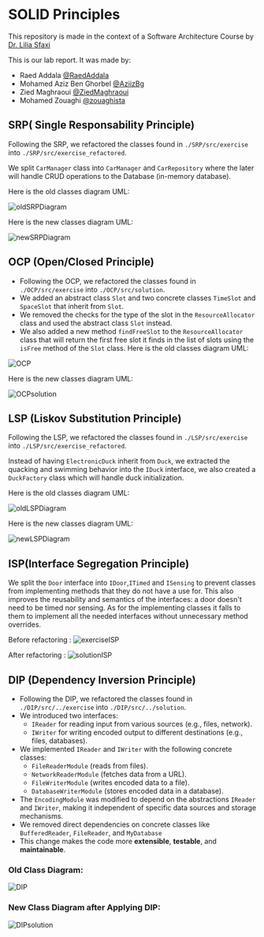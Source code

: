 # SOLID Principles

This repository is made in the context of a Software Architecture Course by [Dr. Lilia Sfaxi](https://insatunisia.github.io/TP-ArchLog/tp1/)

This is our lab report. It was made by:

- Raed Addala [@RaedAddala](https://www.github.com/RaedAddala)
- Mohamed Aziz Ben Ghorbel [@AziizBg](https://www.github.com/AziizBg)
- Zied Maghraoui [@ZiedMaghraoui](https://www.github.com/ZiedMaghraoui)
- Mohamed Zouaghi [@zouaghista](https://www.github.com/zouaghista)

## SRP( Single Responsability Principle)

Following the SRP, we refactored the classes found in `./SRP/src/exercise` into `./SRP/src/exercise_refactored`.

We split `CarManager` class into `CarManager` and `CarRepository` where the later will handle CRUD operations to the Database (in-memory database).

Here is the old classes diagram UML:

![oldSRPDiagram](./oldSRPDiagram.svg)

Here is the new classes diagram UML:

![newSRPDiagram](./newSRPDiagram.svg)

## OCP (Open/Closed Principle)

- Following the OCP, we refactored the classes found in `./OCP/src/exercise` into `./OCP/src/solution`.
- We added an abstract class `Slot` and two concrete classes `TimeSlot` and `SpaceSlot` that inherit from `Slot`.
- We removed the checks for the type of the slot in the `ResourceAllocator` class and used the abstract class `Slot` instead.
- We also added a new method `findFreeSlot` to the `ResourceAllocator` class that will return the first free slot it finds in the list of slots using the `isFree` method of the `Slot` class.
  Here is the old classes diagram UML:

![OCP](./OCP/src/diagram.png)

Here is the new classes diagram UML:

![OCPsolution](./OCP/src/solutionDiagram.png)

## LSP (Liskov Substitution Principle)

Following the LSP, we refactored the classes found in `./LSP/src/exercise` into `./LSP/src/exercise_refactored`.

Instead of having `ElectronicDuck` inherit from `Duck`, we extracted the quacking and swimming behavior into the `IDuck` interface, we also created a `DuckFactory` class which will handle duck initialization.
<br>

Here is the old classes diagram UML:

<!--
@startuml oldLSPDiagram
class Duck{
+void quack()
+void swim()
}
Class ElectricDuck{
+void quack()
+void swim()
+void turnOn()
+void turnOff()
-boolean _on
}
Class Pool{
+void run()
-void quack(Duck... ducks)
-void swim(Duck... ducks)
}
Duck <|-- ElectricDuck
Pool *-- "1" Duck
Pool *-- "1" ElectricDuck
@enduml
-->

![oldLSPDiagram](./oldLSPDiagram.svg)

Here is the new classes diagram UML:

![newLSPDiagram](./newLSPDiagram.svg)

## ISP(Interface Segregation Principle)

We split the `Door` interface into `IDoor`,`ITimed` and `ISensing` to prevent classes from implementing methods that they do not have a use for.
This also improves the reusability and semantics of the interfaces: a door doesn't need to be timed nor sensing. As for the implementing classes it falls to them to implement all the needed interfaces without unnecessary method overrides.

Before refactoring :
![exerciseISP](./ISP/diagrams/exercise.svg)

After refactoring :
![solutionISP](./ISP/diagrams/solution.svg)

## DIP (Dependency Inversion Principle)

- Following the DIP, we refactored the classes found in `./DIP/src/../exercise` into `./DIP/src/../solution`.
- We introduced two interfaces:
  - `IReader` for reading input from various sources (e.g., files, network).
  - `IWriter` for writing encoded output to different destinations (e.g., files, databases).
- We implemented `IReader` and `IWriter` with the following concrete classes:
  - `FileReaderModule` (reads from files).
  - `NetworkReaderModule` (fetches data from a URL).
  - `FileWriterModule` (writes encoded data to a file).
  - `DatabaseWriterModule` (stores encoded data in a database).
- The `EncodingModule` was modified to depend on the abstractions `IReader` and `IWriter`, making it independent of specific data sources and storage mechanisms.
- We removed direct dependencies on concrete classes like `BufferedReader`, `FileReader`, and `MyDatabase`
- This change makes the code more **extensible**, **testable**, and **maintainable**.

### Old Class Diagram:

![DIP](./out/DIP/src/com/directi/training/dip/exercise/diagram/DIP.png)

### New Class Diagram after Applying DIP:

![DIPsolution](./out/DIP/src/com/directi/training/dip/solution/diagram/DIP_solution.png)
